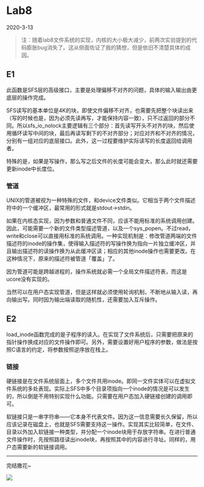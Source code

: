 # Lab8

2020-3-13

> 注：随着lab8文件系统的实现，内核的大小极大减少，前两次实验提到的代码膨胀bug消失了。这从侧面佐证了我的猜想，但是依旧不清楚具体的成因。

## E1

此函数是SFS层的高级接口，主要是处理偏移不对齐的问题，具体的输入输出由更底层的操作完成。

SFS读写的基本单位是4K的块，即使文件偏移不对齐，也需要先把整个块读出来（写的时候也是，因为必须先读再写，才能保持内容一致），只不过返回的部分不同。所以sfs_io_nolock主要逻辑有三个部分：首先读写开头不对齐的块，然后使用循环读写中间的块，最后再读写剩下的不对齐部分；对应对齐和不对齐的情况，分别有一组对应的底层接口。此外，这一过程要维护实际读写的长度返回给调用者。

特殊的是，如果是写操作，那么写之后文件的长度可能会变大，那么此时就还需要更新inode中长度位。

### 管道

UNIX的管道被视为一种特殊的文件，和device文件类似。它相当于两个文件描述符中的一个缓冲区，最常用的形式就是stdout->stdin。

如果在内核态实现，因为参数和普通文件不同，应该不能用标准的系统调用创建。因此，可能需要一个新的文件类型描述管道，以及一个sys_popen。不过read，write和close可以直接用标准的系统调用。一种实现机制是：修改管道两端的文件描述符的inode的操作集，使得输入描述符的写操作换为指向一片独立缓冲区，并且输出描述符的读操作换为从此缓冲区读；相应的其他inode操作也需要更改。在这种情况下，原来的描述符被管道「覆盖」了。

因为管道可能是跨越进程的，操作系统就必需一个全局文件描述符表，而这是ucore没有实现的。

当然可以在用户态实现管道，但是这样就必须使用轮询机制，不断地从输入读，再向输出写。同时因为输出端读取的随机性，还需要加入互斥操作。

## E2

load_inode函数完成的是子程序的读入。在实现了文件系统后，只需要把原来的指针操作换成对应的文件操作即可。另外，需要设置好用户程序的参数，做法是按照C语言的约定，将参数按照逆序放在栈上。

### 链接

硬链接是在文件系统层面上，多个文件共用inode。即同一文件实体可以在虚拟文件系统的多处表现。实际上SFS中多个目录项指向一个inode的情况是可以发生的，所以倒是不用特别实现什么功能。只需要在用户态加入硬链接创建的调用即可。

软链接只是一串字符串——它本身不代表文件。因为这一信息需要长久保留，所以应该记录在磁盘上，也就是SFS需要支持这一操作。实现其实比较简单，在文件、目录以外加入软链接一种类型，并分配一个inode块用于存放字符串。在进行普通文件操作时，先按照路径读出inode块，再按照其中的内容进行寻址。同样的，用户态需要新的软链接调用。

---

完结撒花~

![](https://cdn.jsdelivr.net/gh/linusboyle/imgupload/upload/2020-03-13-20-14-49-6729.png)